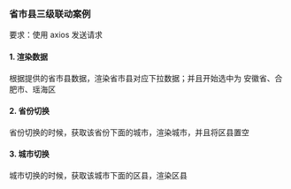 ### 省市县三级联动案例

要求：使用 axios 发送请求

#### 1. 渲染数据

根据提供的省市县数据，渲染省市县对应下拉数据；并且开始选中为 安徽省、合肥市、瑶海区

#### 2. 省份切换

省份切换的时候，获取该省份下面的城市，渲染城市，并且将区县置空

#### 3. 城市切换

城市切换的时候，获取该城市下面的区县，渲染区县
